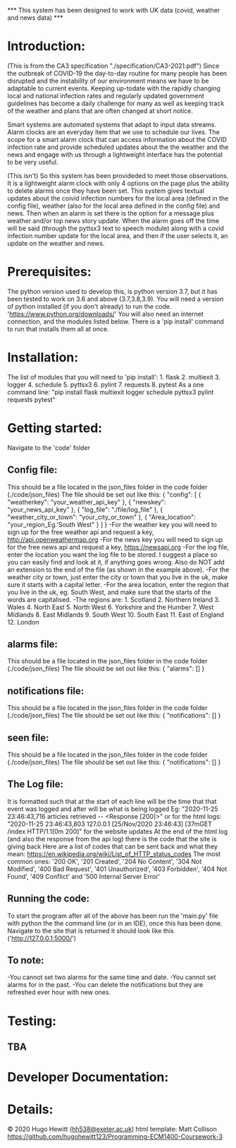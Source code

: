 *** This system has been designed to work with UK data (covid, weather and news data) ***

# Introduction:
(This is from the CA3 specification "./specification/CA3-2021.pdf")
Since the outbreak of COVID-19 the day-to-day routine for many people has been disrupted and the instability of our environment
means we have to be adaptable to current events. Keeping up-todate with the rapidly changing local and national infection rates and
regularly updated government guidelines has become a daily challenge for many as well as keeping track of the weather and plans
that are often changed at short notice.
   
Smart systems are automated systems that adapt to input data streams. Alarm clocks are an everyday item that we use to schedule our
lives. The scope for a smart alarm clock that can access information about the COVID infection rate and provide scheduled updates
about the the weather and the news and engage with us through a lightweight interface has the potential to be very useful.

(This isn't)
So this system has been provideded to meet those observations. It is a lightweight alarm clock with only 4 options on the page plus
the ability to delete alarms once they have been set. This system gives textual updates about the coivid infection numbers for the
local area (defined in the config file), weather (also for the local area defined in the config file) and news. Then when an alarm
is set there is the option for a message plus weather and/or top news story update. When the alarm goes off the time will be said
(through the pyttsx3 text to speech module) along with a covid infection number update for the local area, and then if the user
selects it, an update on the weather and news.

# Prerequisites:
The python version used to develop this, is python version 3.7, but it has been tested to work on 3.6 and above (3.7,3.8,3.9).
You will need a version of python installed (if you don't already) to run the code. 'https://www.python.org/downloads/'
You will also need an internet connection, and the modules listed below. There is a 'pip install' command to run that installs them
all at once.

# Installation:
The list of modules that you will need to 'pip install':
    1. flask
    2. multiexit
    3. logger
    4. schedule
    5. pyttsx3
    6. pylint
    7. requests
    8. pytest
As a one command line: "pip install flask multiexit logger schedule pyttsx3 pylint requests pytest"

# Getting started:
Navigate to the 'code' folder
## Config file:
This should be a file located in the json_files folder in the code folder (./code/json_files)
The file should be set out like this:
{
"config": [
{
    "weatherkey": "your_weather_api_key"
    },
{
    "newskey": "your_news_api_key"
    },
{
    "log_file": "./file/log_file"
    },
{
    "weather_city_or_town": "your_city_or_town"
    },
{
    "Area_location": "your_region_Eg.'South West"
    }
    ]
}
-For the weather key you will need to sign up for the free weather api and request a key, http://api.openweathermap.org
-For the news key you will need to sign up for the free news api and request a key, https://newsapi.org
-For the log file, enter the location you want the log file to be stored. I suggest a place so you can easily find and look at
it, if anything goes wrong. Also do NOT add an extension to the end of the file (as shown in the example above).
-For the weather city or town, just enter the city or town that you live in the uk, make sure it starts with a capital letter.
-For the area location, enter the region that you live in the uk, eg. South West, and make sure that the starts of the words
are capitalised.
-The regions are:
    1. Scotland
    2. Northern Ireland
    3. Wales
    4. North East
    5. North West
    6. Yorkshire and the Humber
    7. West Midlands
    8. East Midlands
    9. South West
    10. South East
    11. East of England
    12. London
## alarms file:
This should be a file located in the json_files folder in the code folder (./code/json_files)
The file should be set out like this:
{
    "alarms": []
}
## notifications file:
This should be a file located in the json_files folder in the code folder (./code/json_files)
The file should be set out like this:
{
    "notifications": []
}
## seen file:
This should be a file located in the json_files folder in the code folder (./code/json_files)
The file should be set out like this:
{
    "notifications": []
}

## The Log file:
It is formatted such that at the start of each line will be the time that that event was logged and after will be what is being
logged
Eg: "2020-11-25 23:46:43,716 articles retrieved -- <Response [200]>" or for the html logs: "2020-11-25 23:46:43,803 127.0.0.1
[25/Nov/2020 23:46:43] [37mGET /index HTTP/1.1[0m 200]" for the website updates
At the end of the html log (and also the response from the api log) there is the code that the site is giving back
Here are a list of codes that can be sent back and what they mean: https://en.wikipedia.org/wiki/List_of_HTTP_status_codes
The most common ones: '200 OK', '201 Created', '204 No Content', '304 Not Modified', '400 Bad Request', '401 Unauthorized',
'403 Forbidden', '404 Not Found', '409 Conflict' and '500 Internal Server Error'
## Running the code:
To start the program after all of the above has been run the 'main.py' file with python the the command line (or in an IDE),
once this has been done. Navigate to the site that is returned it should look like this ('http://127.0.0.1:5000/')
## To note:
-You cannot set two alarms for the same time and date.
-You cannot set alarms for in the past.
-You can delete the notifications but they are refreshed ever hour with new ones.

# Testing:
## TBA

# Developer Documentation:

# Details:
© 2020 Hugo Hewitt (hh538@exeter.ac.uk)
html template: Matt Collison
https://github.com/hugohewitt123/Programming-ECM1400-Coursework-3
